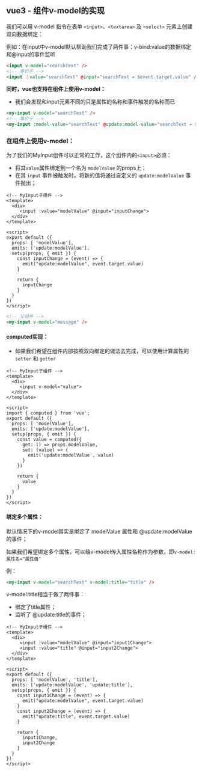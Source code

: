 ## vue3 - 组件v-model的实现

我们可以用 v-model 指令在表单 `<input>`、`<textarea>` 及 `<select>` 元素上创建双向数据绑定：

例如：在input中v-model默认帮助我们完成了两件事：v-bind:value的数据绑定和@input的事件监听

```html
<input v-model="searchText" />
<!-- 等价于 -->
<input ：value="searchText" @input="searchText = $event.target.value" />
```

**同时，vue也支持在组件上使用v-model：**

- 我们会发现和input元素不同的只是属性的名称和事件触发的名称而已

```html
<my-input v-model="searchText" />
<!-- 等价于 -->
<my-input :model-value="searchText" @update:model-value="searchText = $event" />
```

### 在组件上使用v-model：

为了我们的MyInput组件可以正常的工作，这个组件内的`<input>`必须：

- 将其`value`属性绑定到一个名为 `modelValue` 的props上；
- 在其 `input` 事件被触发时，将新的值将通过自定义的 `update:modelValue` 事件抛出；

```vue
<!-- MyInput子组件 -->
<template>
  <div>
     <input :value="modelValue" @input="inputChange">
  </div>
</template>

<script>
export default ({
  props: [ 'modelValue'],
  emits: ['update:modelValue'],
  setup(props, { emit }) {
    const inputChange = (event) => {
      emit("update:modelValue", event.target.value)
    } 

    return {
      inputChange
    }
  }
})
</script>
```

```html
<!-- 父组件 -->
<my-input v-model="message" />
```

#### computed实现：

- 如果我们希望在组件内部按照双向绑定的做法去完成，可以使用计算属性的 `setter` 和 `getter` 

```vue
<!-- MyInput子组件 -->
<template>
  <div>
     <input v-model="value">
  </div>
</template>

<script>
import { computed } from 'vue';
export default ({
  props: [ 'modelValue'],
  emits: ['update:modelValue'],
  setup(props, { emit }) {
    const value = computed({
      get: () => props.modelValue,
      set: (value) => {
        emit('update:modelValue', value)
      }
    })

    return {
      value
    }
  }
})
</script>
```

#### 绑定多个属性：

默认情况下的v-model其实是绑定了 modelValue 属性和 @update:modelValue的事件；

如果我们希望绑定多个属性，可以给v-model传入属性名称作为参数，即`v-model:属性名="属性值"`

例：

```html
<my-input v-model="searchText" v-model:title="title" />
```

 v-model:title相当于做了两件事： 

- 绑定了title属性； 
- 监听了 @update:title的事件；

```vue
<!-- MyInput子组件 -->
<template>
  <div>
     <input :value="modelValue" @input="input1Change">
     <input :value="title" @input="input2Change">
  </div>
</template>

<script>
export default ({
  props: [ 'modelValue', 'title'],
  emits: ['update:modelValue', 'update:title'],
  setup(props, { emit }) {
    const input1Change = (event) => {
      emit("update:modelValue", event.target.value)
    }
    const input2Change = (event) => {
      emit("update:title", event.target.value)
    } 

    return {
      input1Change,
      input2Change
    }
  }
})
</script>
```
